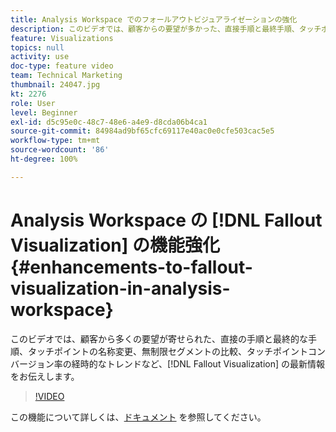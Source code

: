 ```yaml
---
title: Analysis Workspace でのフォールアウトビジュアライゼーションの強化
description: このビデオでは、顧客からの要望が多かった、直接手順と最終手順、タッチポイントの名称変更、無制限セグメントの比較、タッチポイントコンバージョン率の経時的なトレンドなど、フォールアウトビジュアライゼーションの更新について説明します。
feature: Visualizations
topics: null
activity: use
doc-type: feature video
team: Technical Marketing
thumbnail: 24047.jpg
kt: 2276
role: User
level: Beginner
exl-id: d5c95e0c-48c7-48e6-a4e9-d8cda06b4ca1
source-git-commit: 84984ad9bf65cfc69117e40ac0e0cfe503cac5e5
workflow-type: tm+mt
source-wordcount: '86'
ht-degree: 100%

---
```


# Analysis Workspace の [!DNL Fallout Visualization] の機能強化  {#enhancements-to-fallout-visualization-in-analysis-workspace}

このビデオでは、顧客から多くの要望が寄せられた、直接の手順と最終的な手順、タッチポイントの名称変更、無制限セグメントの比較、タッチポイントコンバージョン率の経時的なトレンドなど、[!DNL Fallout Visualization] の最新情報をお伝えします。

>[!VIDEO](https://video.tv.adobe.com/v/328263/?quality=12&learn=on&captions=jpn)

この機能について詳しくは、[ドキュメント](https://experienceleague.adobe.com/docs/analytics/analyze/analysis-workspace/visualizations/fallout/fallout-flow.html?lang=ja) を参照してください。
